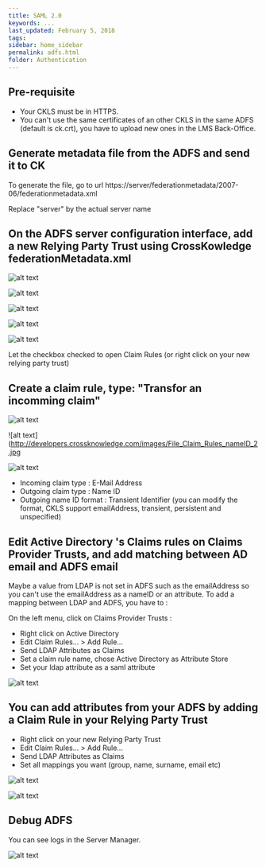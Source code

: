 ```yaml
---
title: SAML 2.0
keywords: ...
last_updated: February 5, 2018
tags:
sidebar: home_sidebar
permalink: adfs.html
folder: Authentication
---
```


## Pre-requisite

* Your CKLS must be in HTTPS.
* You can't use the same certificates of an other CKLS in the same ADFS (default is ck.crt), you have to upload new ones in the LMS Back-Office.


## Generate metadata file from the ADFS and send it to CK

To generate the file, go to url https://server/federationmetadata/2007-06/federationmetadata.xml

Replace "server" by the actual server name

## On the ADFS server configuration interface, add a new Relying Party Trust using CrossKowledge federationMetadata.xml


![alt text](http://developers.crossknowledge.com/images/Party_trust_1.jpg)

![alt text](http://developers.crossknowledge.com/images/File_Party_trust_2.jpg)

![alt text](http://developers.crossknowledge.com/images/File_Party_trust_3.jpg)

![alt text](http://developers.crossknowledge.com/images/File_Party_trust_5.jpg)

![alt text](http://developers.crossknowledge.com/images/Party_trust_6.jpg)

Let the checkbox checked to open Claim Rules (or right click on your new relying party trust)


## Create a claim rule, type: "Transfor an incomming claim"

![alt text](http://developers.crossknowledge.com/images/Claim_Rules_nameID_1.jpg)

![alt text](http://developers.crossknowledge.com/images/File_Claim_Rules_nameID_2.jpg

![alt text](http://developers.crossknowledge.com/images/File_Claim_Rules_nameID_3.jpg)

* Incoming claim type : E-Mail Address
* Outgoing claim type : Name ID
* Outgoing name ID format : Transient Identifier (you can modify the format, CKLS support emailAddress, transient, persistent and unspecified)

## Edit Active Directory 's Claims rules on Claims Provider Trusts, and add matching between AD email and ADFS email

Maybe a value from LDAP is not set in ADFS such as the emailAddress so you can't use the emailAddress as a nameID or an attribute. To add a mapping between LDAP and ADFS, you have to :

On the left menu, click on Claims Provider Trusts :

* Right click on Active Directory
* Edit Claim Rules... > Add Rule...
* Send LDAP Attributes as Claims
* Set a claim rule name, chose Active Directory as Attribute Store
* Set your ldap attribute as a saml attribute

![alt text](http://developers.crossknowledge.com/images/Ldap_adfs_mapping_1.jpg)

## You can add attributes from your ADFS by adding a Claim Rule in your Relying Party Trust

* Right click on your new Relying Party Trust
* Edit Claim Rules... > Add Rule...
* Send LDAP Attributes as Claims
* Set all mappings you want (group, name, surname, email etc)

![alt text](http://developers.crossknowledge.com/images/Claim_Rules_attributes_1.jpg)

![alt text](http://developers.crossknowledge.com/images/Claim_Rules_attributes_2.jpg)

## Debug ADFS

You can see logs in the Server Manager.

![alt text](http://developers.crossknowledge.com/images/ServermanagerADFS.jpg)



